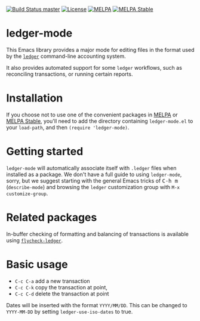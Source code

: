 [![Build Status master](https://img.shields.io/travis/ledger/ledger-mode/master.svg?label=master&style=flat)](https://travis-ci.org/ledger/ledger-mode)
[![License](https://img.shields.io/badge/license-GPL--2.0-blue.svg?style=flat)](https://www.gnu.org/licenses/old-licenses/gpl-2.0.html)
[![MELPA](http://melpa.org/packages/ledger-mode-badge.svg)](http://melpa.org/#/ledger-mode)
[![MELPA Stable](https://stable.melpa.org/packages/ledger-mode-badge.svg)](https://stable.melpa.org/#/ledger-mode)

ledger-mode
===========

This Emacs library provides a major mode for editing files in the
format used by the [`ledger`](https://github.com/ledger/ledger)
command-line accounting system.

It also provides automated support for some `ledger` workflows, such
as reconciling transactions, or running certain reports.

Installation
=============

If you choose not to use one of the convenient
packages in [MELPA][melpa] or [MELPA Stable][melpa-stable], you'll need to
add the directory containing `ledger-mode.el` to your `load-path`, and
then `(require 'ledger-mode)`.

Getting started
===============

`ledger-mode` will automatically associate itself with `.ledger` files when
installed as a package. We don't have a full guide to using `ledger-mode`,
sorry, but we suggest starting with the general Emacs tricks of
<kbd>C-h m</kbd> (`describe-mode`) and browsing the `ledger` customization
group with `M-x customize-group`.

Related packages
================

In-buffer checking of formatting and balancing of transactions is
available using [`flycheck-ledger`][flycheck-ledger].

Basic usage
===========

- `C-c C-a` add a new transaction
- `C-c C-k` copy the transaction at point, 
- `C-c C-d` delete the transaction at point

Dates will be inserted with the format `YYYY/MM/DD`. This can be changed to
`YYYY-MM-DD` by setting `ledger-use-iso-dates` to true.



[melpa]: https://melpa.org
[melpa-stable]: https://stable.melpa.org
[flycheck-ledger]: https://github.com/purcell/flycheck-ledger
